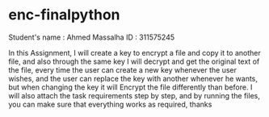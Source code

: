 # enc-finalpython

Student's name : Ahmed Massalha
ID : 311575245

In this Assignment, I will create a key to encrypt a file and copy it to another file, and also through the same key I will decrypt and get the original text of the file, every time the user can create a new key whenever the user wishes, and the user can replace the key with another whenever he wants, but when changing the key it will Encrypt the file differently than before.
I will also attach the task requirements step by step, and by running the files, you can make sure that everything works as required, thanks
